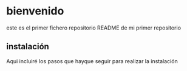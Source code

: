 # bienvenido
este es el primer fichero repositorio README de mi primer repositorio

## instalación
Aqui incluiré los pasos que hayque seguir para realizar la instalación